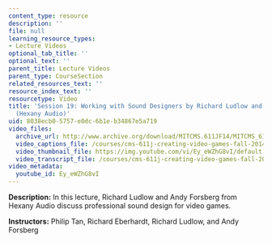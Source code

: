 ```yaml
---
content_type: resource
description: ''
file: null
learning_resource_types:
- Lecture Videos
optional_tab_title: ''
optional_text: ''
parent_title: Lecture Videos
parent_type: CourseSection
related_resources_text: ''
resource_index_text: ''
resourcetype: Video
title: 'Session 19: Working with Sound Designers by Richard Ludlow and Andy Forsberg
  (Hexany Audio)'
uid: 8038ecb0-5757-e0dc-6b1e-b34867e5a719
video_files:
  archive_url: http://www.archive.org/download/MITCMS.611JF14/MITCMS_611JF14_lec19_300k.mp4
  video_captions_file: /courses/cms-611j-creating-video-games-fall-2014/b03fabf8f9e754a1bcea3dc94c5b0cb1_Ey_eWZhG8vI.vtt
  video_thumbnail_file: https://img.youtube.com/vi/Ey_eWZhG8vI/default.jpg
  video_transcript_file: /courses/cms-611j-creating-video-games-fall-2014/994e8cf94702a7249381bb0b11ffe5b5_Ey_eWZhG8vI.pdf
video_metadata:
  youtube_id: Ey_eWZhG8vI
---
```


**Description:** In this lecture, Richard Ludlow and Andy Forsberg from Hexany Audio discuss professional sound design for video games.

**Instructors:** Philip Tan, Richard Eberhardt, Richard Ludlow, and Andy Forsberg